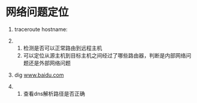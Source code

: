 # 网络问题定位

1. traceroute hostname: 

1. 1. 检测是否可以正常路由到远程主机
   2. 可以定位从源主机到目标主机之间经过了哪些路由器，判断是内部网络问题还是外部网络问题

1. dig www.baidu.com

1. 1. 查看dns解析路径是否正确
